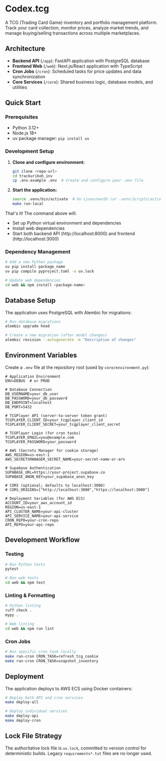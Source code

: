 # Codex.tcg

A TCG (Trading Card Game) inventory and portfolio management platform. Track your card collection, monitor prices, analyze market trends, and manage buying/selling transactions across multiple marketplaces.

## Architecture

- **Backend API** (`/app`): FastAPI application with PostgreSQL database
- **Frontend Web** (`/web`): Next.js/React application with TypeScript
- **Cron Jobs** (`/cron`): Scheduled tasks for price updates and data synchronization
- **Core Services** (`/core`): Shared business logic, database models, and utilities

## Quick Start

### Prerequisites

- Python 3.12+
- Node.js 18+
- uv package manager: `pip install uv`

### Development Setup

1. **Clone and configure environment:**

   ```bash
   git clone <repo-url>
   cd trackuriboh_inv
   cp .env.example .env  # Create and configure your .env file
   ```

2. **Start the application:**
   ```bash
   source .venv/bin/activate  # On Linux/macOS (or .venv\Scripts\activate on Windows)
   make run-local
   ```

That's it! The command above will:

- Set up Python virtual environment and dependencies
- Install web dependencies
- Start both backend API (http://localhost:8000) and frontend (http://localhost:3000)

### Dependency Management

```bash
# Add a new Python package
uv pip install package_name
uv pip compile pyproject.toml -o uv.lock

# Update web dependencies
cd web && npm install <package-name>
```

## Database Setup

The application uses PostgreSQL with Alembic for migrations:

```bash
# Run database migrations
alembic upgrade head

# Create a new migration (after model changes)
alembic revision --autogenerate -m "Description of changes"
```

## Environment Variables

Create a `.env` file at the repository root (used by `core/environment.py`):

```env
# Application Environment
ENV=DEBUG  # or PROD

# Database Connection
DB_USERNAME=your_db_user
DB_PASSWORD=your_db_password
DB_ENDPOINT=localhost
DB_PORT=5432

# TCGPlayer API (server-to-server token grant)
TCGPLAYER_CLIENT_ID=your_tcgplayer_client_id
TCGPLAYER_CLIENT_SECRET=your_tcgplayer_client_secret

# TCGPlayer Login (for cron tasks)
TCGPLAYER_EMAIL=you@example.com
TCGPLAYER_PASSWORD=your_password

# AWS (Secrets Manager for cookie storage)
AWS_REGION=us-east-1
AWS_SECRETSMANAGER_SECRET_NAME=your-secret-name-or-arn

# Supabase Authentication
SUPABASE_URL=https://your-project.supabase.co
SUPABASE_ANON_KEY=your_supabase_anon_key

# CORS (optional; defaults to localhost:3000)
# CORS_ORIGINS=["http://localhost:3000","https://localhost:3000"]

# Deployment Variables (for AWS ECS)
ACCOUNT_ID=your_aws_account_id
REGION=us-east-1
API_CLUSTER_NAME=your-api-cluster
API_SERVICE_NAME=your-api-service
CRON_REPO=your-cron-repo
API_REPO=your-api-repo
```

## Development Workflow

### Testing

```bash
# Run Python tests
pytest

# Run web tests
cd web && npm test
```

### Linting & Formatting

```bash
# Python linting
ruff check .
mypy .

# Web linting
cd web && npm run lint
```

### Cron Jobs

```bash
# Run specific cron task locally
make run-cron CRON_TASK=refresh_tcg_cookie
make run-cron CRON_TASK=snapshot_inventory
```

## Deployment

The application deploys to AWS ECS using Docker containers:

```bash
# Deploy both API and cron services
make deploy-all

# Deploy individual services
make deploy-api
make deploy-cron
```

## Lock File Strategy

The authoritative lock file is `uv.lock`, committed to version control for deterministic builds. Legacy `requirements*.txt` files are no longer used.
